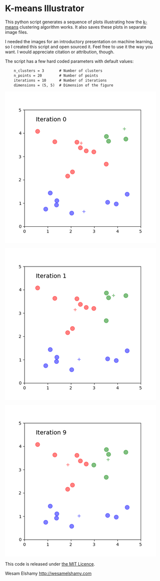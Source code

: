 # K-means Illustrator
This python script generates a sequence of plots illustrating how the [k-means] clustering algorithm works.
It also saves these plots in separate image files. 

I needed the images for an introductory presentation on machine learning, so I created this script and open sourced it.
Feel free to use it the way you want.  I would appreciate citation or attribution, though.

The script has a few hard coded parameters with default values:

```
    n_clusters = 3       # Number of clusters
    n_points = 20        # Number of points
    iterations = 10      # Number of iterations
    dimensions = (5, 5)  # Dimension of the figure
```

![](knn_20_points_3_clusters_0_iterations.png)

![](knn_20_points_3_clusters_1_iterations.png)

![](knn_20_points_3_clusters_9_iterations.png)

This code is released under [the MIT Licence][mit].

Wesam Elshamy
http://wesamelshamy.com

[k-means]: https://en.wikipedia.org/wiki/K-means_clustering
[mit]: https://opensource.org/licenses/mit-license.php
